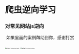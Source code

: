 # 爬虫逆向学习
### 对常见网站js逆向





















​	如果里面的案例帮助到你，感谢打赏

<img src="D:\python_porject\spider_reverse\img\微信图片_20230215112412.jpg" alt="微信图片_20230215112412" style="zoom:25%;" />                           <img src="D:\python_porject\spider_reverse\img\微信图片_20230215112419.jpg" alt="微信图片_20230215112419" style="zoom:25%;" />
